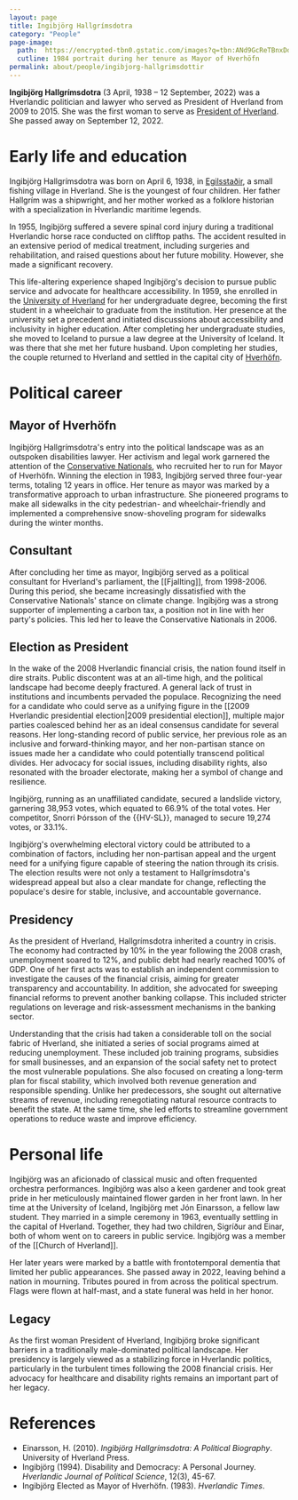 ```yaml
---
layout: page
title: Ingibjörg Hallgrímsdotra
category: "People"
page-image: 
  path:  https://encrypted-tbn0.gstatic.com/images?q=tbn:ANd9GcReTBnxDdeq-tDeW22S8eXc7j76aiBZBEeep78u1KkV-F0xgyS7npWQG-fYdvQ-nbDvmIA&usqp=CAU
  cutline: 1984 portrait during her tenure as Mayor of Hverhöfn
permalink: about/people/ingibjorg-hallgrimsdottir
---
```


**Ingibjörg Hallgrímsdotra** (3 April, 1938 – 12 September, 2022) was a Hverlandic politician and lawyer who served as President of Hverland from 2009 to 2015. She was the first woman to serve as [President of Hverland](). She passed away on September 12, 2022.

# Early life and education
Ingibjörg Hallgrímsdotra was born on April 6, 1938, in [Egilsstaðir](), a small fishing village in Hverland. She is the youngest of four children. Her father Hallgrím was a shipwright, and her mother worked as a folklore historian with a specialization in Hverlandic maritime legends.

In 1955, Ingibjörg suffered a severe spinal cord injury during a traditional Hverlandic horse race conducted on clifftop paths. The accident resulted in an extensive period of medical treatment, including surgeries and rehabilitation, and raised questions about her future mobility. However, she made a significant recovery.

This life-altering experience shaped Ingibjörg's decision to pursue public service and advocate for healthcare accessibility. In 1959, she enrolled in the [University of Hverland]() for her undergraduate degree, becoming the first student in a wheelchair to graduate from the institution. Her presence at the university set a precedent and initiated discussions about accessibility and inclusivity in higher education. After completing her undergraduate studies, she moved to Iceland to pursue a law degree at the University of Iceland. It was there that she met her future husband. Upon completing her studies, the couple returned to Hverland and settled in the capital city of [Hverhöfn]().

# Political career 
## Mayor of Hverhöfn
Ingibjörg Hallgrímsdotra's entry into the political landscape was as an outspoken disabilities lawyer. Her activism and legal work garnered the attention of the [Conservative Nationals](), who recruited her to run for Mayor of Hverhöfn. Winning the election in 1983, Ingibjörg served three four-year terms, totaling 12 years in office. Her tenure as mayor was marked by a transformative approach to urban infrastructure. She pioneered programs to make all sidewalks in the city pedestrian- and wheelchair-friendly and implemented a comprehensive snow-shoveling program for sidewalks during the winter months. 

## Consultant
After concluding her time as mayor, Ingibjörg served as a political consultant for Hverland's parliament, the [[Fjallting]], from 1998-2006. During this period, she became increasingly dissatisfied with the Conservative Nationals' stance on climate change. Ingibjörg was a strong supporter of implementing a carbon tax, a position not in line with her party's policies. This led her to leave the Conservative Nationals in 2006.

## Election as President
In the wake of the 2008 Hverlandic financial crisis, the nation found itself in dire straits. Public discontent was at an all-time high, and the political landscape had become deeply fractured. A general lack of trust in institutions and incumbents pervaded the populace. Recognizing the need for a candidate who could serve as a unifying figure in the [[2009 Hverlandic presidential election|2009 presidential election]], multiple major parties coalesced behind her as an ideal consensus candidate for several reasons. Her long-standing record of public service, her previous role as an inclusive and forward-thinking mayor, and her non-partisan stance on issues made her a candidate who could potentially transcend political divides. Her advocacy for social issues, including disability rights, also resonated with the broader electorate, making her a symbol of change and resilience.

Ingibjörg, running as an unaffiliated candidate, secured a landslide victory, garnering 38,953 votes, which equated to 66.9% of the total votes. Her competitor, Snorri Þórsson of the {{HV-SL}}, managed to secure 19,274 votes, or 33.1%.

Ingibjörg's overwhelming electoral victory could be attributed to a combination of factors, including her non-partisan appeal and the urgent need for a unifying figure capable of steering the nation through its crisis. The election results were not only a testament to Hallgrímsdotra's widespread appeal but also a clear mandate for change, reflecting the populace's desire for stable, inclusive, and accountable governance.

## Presidency
As the president of Hverland, Hallgrímsdotra inherited a country in crisis. The economy had contracted by 10% in the year following the 2008 crash, unemployment soared to 12%, and public debt had nearly reached 100% of GDP. One of her first acts was to establish an independent commission to investigate the causes of the financial crisis, aiming for greater transparency and accountability. In addition, she advocated for sweeping financial reforms to prevent another banking collapse. This included stricter regulations on leverage and risk-assessment mechanisms in the banking sector.

Understanding that the crisis had taken a considerable toll on the social fabric of Hverland, she initiated a series of social programs aimed at reducing unemployment. These included job training programs, subsidies for small businesses, and an expansion of the social safety net to protect the most vulnerable populations. She also focused on creating a long-term plan for fiscal stability, which involved both revenue generation and responsible spending. Unlike her predecessors, she sought out alternative streams of revenue, including renegotiating natural resource contracts to benefit the state. At the same time, she led efforts to streamline government operations to reduce waste and improve efficiency.

# Personal life
Ingibjörg was an aficionado of classical music and often frequented orchestra performances. Ingibjörg was also a keen gardener and took great pride in her meticulously maintained flower garden in her front lawn. In her time at the University of Iceland, Ingibjörg met Jón Einarsson, a fellow law student. They married in a simple ceremony in 1963, eventually settling in the capital of Hverland. Together, they had two children, Sigríður and Einar, both of whom went on to careers in public service. Ingibjörg was a member of the [[Church of Hverland]]. 

Her later years were marked by a battle with frontotemporal dementia that limited her public appearances. She passed away in 2022, leaving behind a nation in mourning. Tributes poured in from across the political spectrum. Flags were flown at half-mast, and a state funeral was held in her honor.

## Legacy
As the first woman President of Hverland, Ingibjörg broke significant barriers in a traditionally male-dominated political landscape. Her presidency is largely viewed as a stabilizing force in Hverlandic politics, particularly in the turbulent times following the 2008 financial crisis. Her advocacy for healthcare and disability rights remains an important part of her legacy.

# References
* Einarsson, H. (2010). *Ingibjörg Hallgrímsdotra: A Political Biography*. University of Hverland Press.
* Ingibjörg (1994). Disability and Democracy: A Personal Journey. *Hverlandic Journal of Political Science*, 12(3), 45-67.
* Ingibjörg Elected as Mayor of Hverhöfn. (1983). *Hverlandic Times*. 



